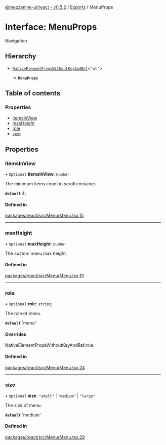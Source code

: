 [@mezzanine-ui/react - v0.5.2](../README.md) / [Exports](../modules.md) / MenuProps

# Interface: MenuProps

Navigation

## Hierarchy

- [`NativeElementPropsWithoutKeyAndRef`](../modules.md#nativeelementpropswithoutkeyandref)<``"ul"``\>

  ↳ **`MenuProps`**

## Table of contents

### Properties

- [itemsInView](menuprops.md#itemsinview)
- [maxHeight](menuprops.md#maxheight)
- [role](menuprops.md#role)
- [size](menuprops.md#size)

## Properties

### itemsInView

• `Optional` **itemsInView**: `number`

The minimum items count in scroll container.

**`default`** 4;

#### Defined in

[packages/react/src/Menu/Menu.tsx:15](https://github.com/Mezzanine-UI/mezzanine/blob/83e0173/packages/react/src/Menu/Menu.tsx#L15)

___

### maxHeight

• `Optional` **maxHeight**: `number`

The custom menu max height.

#### Defined in

[packages/react/src/Menu/Menu.tsx:19](https://github.com/Mezzanine-UI/mezzanine/blob/83e0173/packages/react/src/Menu/Menu.tsx#L19)

___

### role

• `Optional` **role**: `string`

The role of menu.

**`default`** 'menu'

#### Overrides

NativeElementPropsWithoutKeyAndRef.role

#### Defined in

[packages/react/src/Menu/Menu.tsx:24](https://github.com/Mezzanine-UI/mezzanine/blob/83e0173/packages/react/src/Menu/Menu.tsx#L24)

___

### size

• `Optional` **size**: ``"small"`` \| ``"medium"`` \| ``"large"``

The size of menu.

**`default`** 'medium'

#### Defined in

[packages/react/src/Menu/Menu.tsx:29](https://github.com/Mezzanine-UI/mezzanine/blob/83e0173/packages/react/src/Menu/Menu.tsx#L29)
